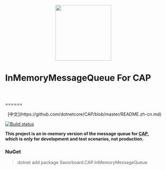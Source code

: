 <p align="center">
  <img height="180" src="https://raw.githubusercontent.com/dotnetcore/CAP/master/docs/content/img/logo.svg?sanitize=true">
</p>

# InMemoryMessageQueue For CAP  　　　　　　　　　　　　　　
======
<p align="right">
  [中文](https://github.com/dotnetcore/CAP/blob/master/README.zh-cn.md)
</p>

[![Build status](https://ci.appveyor.com/api/projects/status/txg29kmg0o6u4c2j?svg=true)](https://ci.appveyor.com/project/yuleyule66/savorboard-cap-inmemorymessagequeue)



**This project is an in-memory version of the message queue for [CAP](https://github.com/dotnetcore/CAP), which is only for development and test scenarios, not production.**

### NuGet

> dotnet add package Savorboard.CAP.InMemoryMessageQueue
